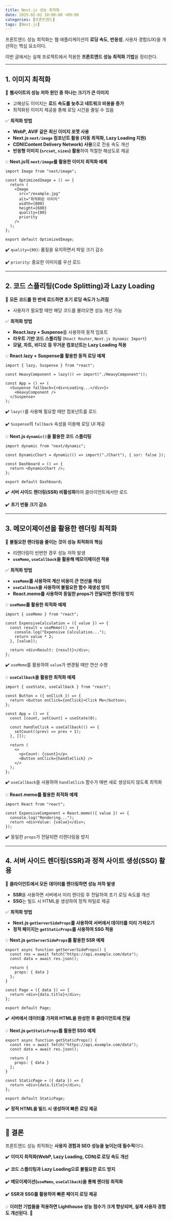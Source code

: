 ```yaml
---
title: Next.js 성능 최적화
date: 2025-02-02 10:00:00 +09:00
categories: [프론트엔드]
tags: [Next.js]
---
```


프론트엔드 성능 최적화는 웹 애플리케이션의 **로딩 속도**, **반응성**, 사용자 경험(UX)을 개선하는 핵심 요소이다.

이번 글에서는 실제 프로젝트에서 적용한 **프론트엔드 성능 최적화 기법**을 정리한다.

---

## **1. 이미지 최적화**

📌 **웹사이트의 성능 저하 원인 중 하나는 크기가 큰 이미지**

- 고해상도 이미지는 **로드 속도를 늦추고 네트워크 비용을 증가**
- 최적화된 이미지 제공을 통해 로딩 시간을 줄일 수 있음

✅ **최적화 방법**

- **WebP, AVIF 같은 최신 이미지 포맷 사용**
- **Next.js `next/image` 컴포넌트 활용 (자동 최적화, Lazy Loading 지원)**
- **CDN(Content Delivery Network) 사용**으로 전송 속도 개선
- **반응형 이미지 (`srcset`, `sizes`) 활용**하여 적절한 해상도로 제공

💡 **Next.js의 `next/image`를 활용한 이미지 최적화 예제**

```tsx
import Image from "next/image";

const OptimizedImage = () => {
  return (
    <Image
      src="/example.jpg"
      alt="최적화된 이미지"
      width={800}
      height={600}
      quality={80}
      priority
    />
  );
};

export default OptimizedImage;
```

✔️ `quality={80}`: 품질을 유지하면서 파일 크기 감소

✔️ `priority`: 중요한 이미지를 우선 로드

---

## **2. 코드 스플리팅(Code Splitting)과 Lazy Loading**

📌 **모든 코드를 한 번에 로드하면 초기 로딩 속도가 느려짐**

- 사용자가 필요할 때만 해당 코드를 불러오면 성능 개선 가능

✅ **최적화 방법**

- **React.lazy + Suspense**를 사용하여 동적 임포트
- **라우트 기반 코드 스플리팅** (`React Router`, `Next.js Dynamic Import`)
- **모달, 차트, 비디오 등 무거운 컴포넌트는 Lazy Loading 적용**

💡 **React.lazy + Suspense를 활용한 동적 로딩 예제**

```tsx
import { lazy, Suspense } from "react";

const HeavyComponent = lazy(() => import("./HeavyComponent"));

const App = () => (
  <Suspense fallback={<div>Loading...</div>}>
    <HeavyComponent />
  </Suspense>
);
```

✔️ `lazy()`를 사용해 필요할 때만 컴포넌트를 로드

✔️ `Suspense`의 `fallback` 속성을 이용해 로딩 UI 제공

💡 **Next.js `dynamic()`을 활용한 코드 스플리팅**

```tsx
import dynamic from "next/dynamic";

const DynamicChart = dynamic(() => import("./Chart"), { ssr: false });

const Dashboard = () => {
  return <DynamicChart />;
};

export default Dashboard;
```

✔️ **서버 사이드 렌더링(SSR) 비활성화**하여 클라이언트에서만 로드

✔️ **초기 번들 크기 감소**

---

## **3. 메모이제이션을 활용한 렌더링 최적화**

📌 **불필요한 렌더링을 줄이는 것이 성능 최적화의 핵심**

- 리렌더링이 빈번한 경우 성능 저하 발생
- **`useMemo`, `useCallback`을 활용해 메모이제이션 적용**

✅ **최적화 방법**

- **`useMemo`를 사용하여 계산 비용이 큰 연산을 캐싱**
- **`useCallback`을 사용하여 불필요한 함수 재생성 방지**
- **React.memo를 사용하여 동일한 props가 전달되면 렌더링 방지**

💡 **`useMemo`를 활용한 최적화 예제**

```tsx
import { useMemo } from "react";

const ExpensiveCalculation = ({ value }) => {
  const result = useMemo(() => {
    console.log("Expensive Calculation...");
    return value * 2;
  }, [value]);

  return <div>Result: {result}</div>;
};
```

✔️ `useMemo`를 활용하여 `value`가 변경될 때만 연산 수행

💡 **`useCallback`을 활용한 최적화 예제**

```tsx
import { useState, useCallback } from "react";

const Button = ({ onClick }) => {
  return <button onClick={onClick}>Click Me</button>;
};

const App = () => {
  const [count, setCount] = useState(0);

  const handleClick = useCallback(() => {
    setCount((prev) => prev + 1);
  }, []);

  return (
    <>
      <p>Count: {count}</p>
      <Button onClick={handleClick} />
    </>
  );
};
```

✔️ `useCallback`을 사용하여 `handleClick` 함수가 매번 새로 생성되지 않도록 최적화

💡 **React.memo를 활용한 최적화 예제**

```tsx
import React from "react";

const ExpensiveComponent = React.memo(({ value }) => {
  console.log("Rendering...");
  return <div>Value: {value}</div>;
});
```

✔️ 동일한 `props`가 전달되면 리렌더링을 방지

---

## **4. 서버 사이드 렌더링(SSR)과 정적 사이트 생성(SSG) 활용**

📌 **클라이언트에서 모든 데이터를 렌더링하면 성능 저하 발생**

- **SSR**을 사용하면 서버에서 미리 렌더링 후 전달하여 초기 로딩 속도를 개선
- **SSG**는 빌드 시 HTML을 생성하여 정적 파일로 제공

✅ **최적화 방법**

- **Next.js `getServerSideProps`를 사용하여 서버에서 데이터를 미리 가져오기**
- **정적 페이지는 `getStaticProps`를 사용하여 SSG 적용**

💡 **Next.js `getServerSideProps`를 활용한 SSR 예제**

```tsx
export async function getServerSideProps() {
  const res = await fetch("https://api.example.com/data");
  const data = await res.json();

  return {
    props: { data }
  };
}

const Page = ({ data }) => {
  return <div>{data.title}</div>;
};

export default Page;
```

✔️ **서버에서 데이터를 가져와 HTML을 완성한 후 클라이언트에 전달**

💡 **Next.js `getStaticProps`를 활용한 SSG 예제**

```tsx
export async function getStaticProps() {
  const res = await fetch("https://api.example.com/data");
  const data = await res.json();

  return {
    props: { data }
  };
}

const StaticPage = ({ data }) => {
  return <div>{data.title}</div>;
};

export default StaticPage;
```

✔️ **정적 HTML을 빌드 시 생성하여 빠른 로딩 제공**

---

## **🔹 결론**

프론트엔드 성능 최적화는 **사용자 경험과 SEO 성능을 높이는데 필수적**이다.

✔️ **이미지 최적화(WebP, Lazy Loading, CDN)로 로딩 속도 개선**

✔️ **코드 스플리팅과 Lazy Loading으로 불필요한 로드 방지**

✔️ **메모이제이션(`useMemo`, `useCallback`)을 통해 렌더링 최적화**

✔️ **SSR과 SSG를 활용하여 빠른 페이지 로딩 제공**

💡 **이러한 기법들을 적용하면 Lighthouse 성능 점수가 크게 향상되며, 실제 사용자 경험도 개선된다.** 🚀
